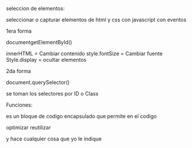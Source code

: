 seleccion de elementos:

seleccionar o capturar elementos de html y css con javascript con eventos


1era forma

documentgetElementById()

innerHTML = Cambiar contenido
style.fontSize = Cambiar fuente
Style.display = ocultar elementos

2da forma

document.querySelector()

se toman los selectores por ID o Class

Funciones:

es un bloque de codigo encapsulado que permite en el codigo

optimizar
reutilizar

y hace cualquier cosa que yo le indique